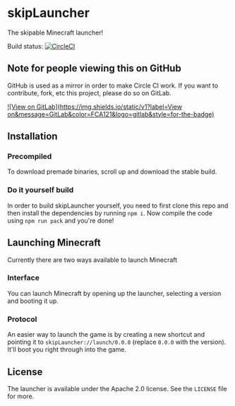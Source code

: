 # skipLauncher

The skipable Minecraft launcher!

Build status: [![CircleCI](https://circleci.com/gh/JoLoZ/skipLauncher/tree/main.svg?style=svg)](https://circleci.com/gh/JoLoZ/skipLauncher)

## Note for people viewing this on GitHub

GitHub is used as a mirror in order to make Circle CI work. If you want to contribute, fork, etc this project, please do so on GitLab.

[![View on GitLab](https://img.shields.io/static/v1?label=View on&message=GitLab&color=FCA121&logo=gitlab&style=for-the-badge)](https://gitlab.com/joloz/skip-launcher)

## Installation

### Precompiled

To download premade binaries, scroll up and download the stable build.

### Do it yourself build

In order to build skipLauncher yourself, you need to first clone this repo and then install the dependencies by running `npm i`. Now compile the code using `npm run pack` and you're done!

## Launching Minecraft

Currently there are two ways available to launch Minecraft

### Interface

You can launch Minecraft by opening up the launcher, selecting a version and booting it up.

### Protocol

An easier way to launch the game is by creating a new shortcut and pointing it to `skipLauncher://launch/0.0.0` (replace `0.0.0` with the version). It'll boot you right through into the game.

## License

The launcher is available under the Apache 2.0 license. See the `LICENSE` file for more.
